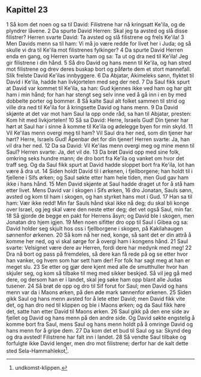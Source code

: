 ## Kapittel 23

1 Så kom det noen og sa til David: Filistrene har nå kringsatt Ke'ila, og de plyndrer låvene.
2 Da spurte David Herren: Skal jeg ta avsted og slå disse filistrer? Herren svarte David: Ta avsted og slå filistrene og frels Ke'ila!
3 Men Davids menn sa til ham: Vi må jo være redde for livet her i Juda; og så skulle vi dra til Ke'ila mot filistrenes fylkinger?
4 Da spurte David Herren enda en gang, og Herren svarte ham og sa: Ta ut og dra ned til Ke'ila! Jeg gir filistrene i din hånd.
5 Så dro David og hans menn til Ke'ila, og han stred mot filistrene og drev deres buskap bort og påførte dem et stort mannefall. Slik frelste David Ke'ilas innbyggere.
6 Da Abjatar, Akimeleks sønn, flyktet til David i Ke'ila, hadde han livkjortelen med seg der ned.
7 Da Saul fikk spurt at David var kommet til Ke'ila, sa han: Gud kjennes ikke ved ham og har gitt ham i min hånd; for han har stengt seg selv inne ved å gå inn i en by med dobbelte porter og bommer.
8 Så kalte Saul alt folket sammen til strid og ville dra ned til Ke'ila for å kringsette David og hans menn.
9 Da David skjønte at det var mot ham Saul la opp onde råd, sa han til Abjatar, presten: Kom hit med livkjortelen!
10 Så sa David: Herre, Israels Gud! Din tjener har hørt at Saul har i sinne å komme til Ke'ila og ødelegge byen for min skyld.
11 Vil Ke'ilas menn overgi meg til ham? Vil Saul dra her ned, som din tjener har hørt? Herre, Israels Gud! Åpenbar det for din tjener! Herren svarte: Ja, han vil dra her ned.
12 Da sa David: Vil Ke'ilas menn overgi meg og mine menn til Saul? Herren svarte: Ja, det vil de.
13 Da brøt David opp med sine folk, omkring seks hundre mann; de dro bort fra Ke'ila og vanket om hvor det traff seg. Og da Saul fikk spurt at David hadde sloppet bort fra Ke'ila, lot han være å dra ut.
14 Siden holdt David til i ørkenen, i fjellborgene; han holdt til i fjellene i Sifs ørken; og Saul søkte etter ham hele tiden, men Gud gav ham ikke i hans hånd.
15 Men David skjønte at Saul hadde draget ut for å stå ham etter livet. Mens David var i skogen i Sifs ørken,
16 dro Jonatan, Sauls sønn, avsted og kom til ham i skogen, og han styrket hans mot i Gud.
17 Han sa til ham: Vær ikke redd! Min far Sauls hånd skal ikke nå deg; du skal bli konge over Israel, og jeg skal være den neste etter deg; det vet også Saul, min far.
18 Så gjorde de begge en pakt for Herrens åsyn; og David ble i skogen, men Jonatan dro hjem igjen.
19 Men noen sifitter dro opp til Saul i Gibea og sa: David holder seg skjult hos oss i fjellborgene i skogen, på Kakilahaugen sønnenfor ørkenen.
20 Så kom nå her ned, konge, så sant det er din attrå å komme her ned, og vi skal sørge for å overgi ham i kongens hånd.
21 Saul svarte: Velsignet være dere av Herren, fordi dere har medynk med meg!
22 Dra nå bort og pass på fremdeles, så dere kan få rede på og se etter hvor han vanker, og hvem som har sett ham der! For folk har sagt meg at han er meget slu.
23 Se etter og gjør dere kjent med alle de smutthuller hvor han skjuler seg, og kom så tilbake til meg med sikker beskjed. Så vil jeg gå med dere, og dersom han er i landet, skal jeg søke ham opp blant alle Judas tusener.
24 Så brøt de opp og dro til Sif forut for Saul; men David og hans menn var da i Maons ørken, på den øde mark sønnenfor ørkenen.
25 Siden gikk Saul og hans menn avsted for å lete etter David; men David fikk vite det, og han dro ned til klippen og ble i Maons ørken; og da Saul fikk høre det, satte han etter David til Maons ørken.
26 Saul gikk på den ene side av fjellet og David og hans menn på den andre side. Og David søkte engstelig å komme bort fra Saul, mens Saul og hans menn holdt på å omringe David og hans menn for å gripe dem.
27 Da kom det et bud til Saul og sa: Skynd deg og dra avsted! Filistrene har falt inn i landet.
28 Så vendte Saul tilbake og forfulgte ikke David lenger, men dro mot filistrene; derfor har de kalt dette sted Sela-Hammahlekot[^1].

[^1]:  undkomst-klippen.
